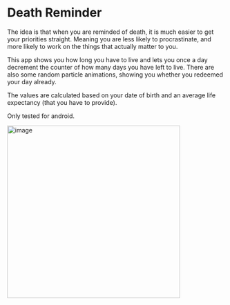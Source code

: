# Death Reminder
The idea is that when you are reminded of death, it is much easier to get your priorities straight. Meaning you are less likely to procrastinate, and more likely to work on the things that actually matter to you.

This app shows you how long you have to live and lets you once a day decrement the counter of how many days you have left to live. There are also some random particle animations, showing you whether you redeemed your day already.

The values are calculated based on your date of birth and an average life expectancy (that you have to provide).

Only tested for android.

<img src="death_reminder_states.jpg" alt="image" width="400"/>
